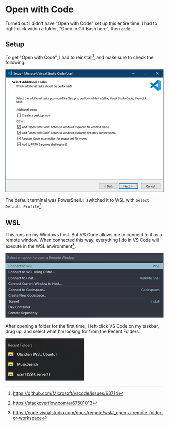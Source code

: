 
# Open with Code

Turned out I didn't have "Open with Code" set up this entire time. I had to right-click within a folder, "Open in Git Bash here", then `code .`.

## Setup

To get "Open with Code", I had to reinstall[^1], and make sure to check the following:

![](../attachments/Screenshot%202024-03-02%20213447.jpg)

The default terminal was PowerShell. I switched it to WSL with `Select Default Profile`[^2].

## WSL

This runs on my Windows host. But VS Code allows me to connect to it as a remote window. When connected this way, everything I do in VS Code will execute in the WSL environment[^3].

![](../attachments/Screenshot%202024-03-02%20215136.jpg)

After opening a folder for the first time, I left-click VS Code on my taskbar, drag up, and select what I'm looking for from the Recent Folders.

![](../attachments/Screenshot%202024-03-02%20213230.jpg)


[^1]: https://github.com/Microsoft/vscode/issues/63714
[^2]: https://stackoverflow.com/a/67501013
[^3]: https://code.visualstudio.com/docs/remote/wsl#_open-a-remote-folder-or-workspace